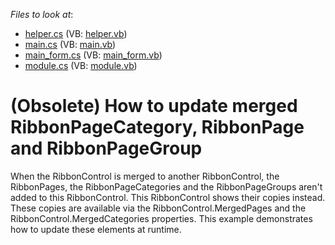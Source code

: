 <!-- default file list -->
*Files to look at*:

* [helper.cs](./CS/Q139895_2/helper.cs) (VB: [helper.vb](./VB/Q139895_2/helper.vb))
* [main.cs](./CS/Q139895_2/main.cs) (VB: [main.vb](./VB/Q139895_2/main.vb))
* [main_form.cs](./CS/Q139895_2/main_form.cs) (VB: [main_form.vb](./VB/Q139895_2/main_form.vb))
* [module.cs](./CS/Q139895_2/module.cs) (VB: [module.vb](./VB/Q139895_2/module.vb))
<!-- default file list end -->
# (Obsolete) How to update merged RibbonPageCategory, RibbonPage and RibbonPageGroup


<p>When the RibbonControl is merged to another RibbonControl, the RibbonPages, the RibbonPageCategories and the RibbonPageGroups aren't added to this RibbonControl. This RibbonControl shows their copies instead. These copies are available via the RibbonControl.MergedPages and the RibbonControl.MergedCategories properties. This example demonstrates how to update these elements at runtime.</p>

<br/>



